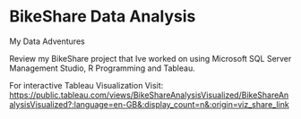 # BikeShare Data Analysis
My Data Adventures

Review my BikeShare project that Ive worked on using Microsoft SQL Server Management Studio, R Programming and Tableau.


For interactive Tableau Visualization
Visit: https://public.tableau.com/views/BikeShareAnalysisVisualized/BikeShareAnalysisVisualized?:language=en-GB&:display_count=n&:origin=viz_share_link
